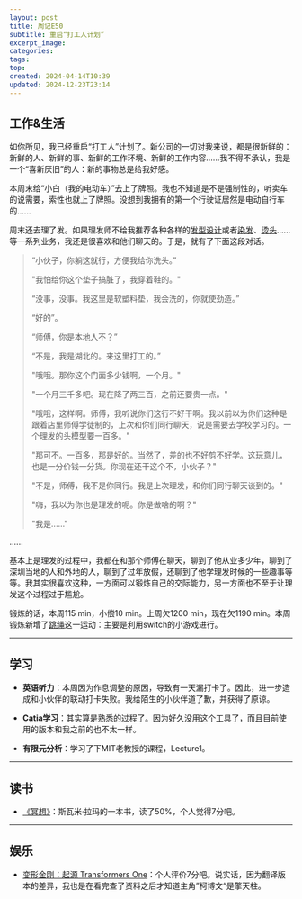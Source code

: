 ```yaml
---
layout: post
title: 周记E50
subtitle: 重启“打工人计划”
excerpt_image: 
categories: 
tags: 
top: 
created: 2024-04-14T10:39
updated: 2024-12-23T23:14
---
```


## 工作&生活

如你所见，我已经重启“打工人”计划了。新公司的一切对我来说，都是很新鲜的：新鲜的人、新鲜的事、新鲜的工作环境、新鲜的工作内容......我不得不承认，我是一个“喜新厌旧”的人：新的事物总是给我好感。

本周末给“小白（我的电动车）”去上了牌照。我也不知道是不是强制性的，听卖车的说需要，索性也就上了牌照。没想到我拥有的第一个行驶证居然是电动自行车的......

周末还去理了发。如果理发师不给我推荐各种各样的<u>发型设计</u>或者<u>染发</u>、<u>烫头</u>......等一系列业务，我还是很喜欢和他们聊天的。于是，就有了下面这段对话。

> “小伙子，你躺这就行，方便我给你洗头。”
> 
> "我怕给你这个垫子搞脏了，我穿着鞋的。"
> 
> “没事，没事。我这里是软塑料垫，我会洗的，你就使劲造。”
> 
> “好的”。
> 
> “师傅，你是本地人不？”
> 
> “不是，我是湖北的。来这里打工的。”
> 
> "哦哦。那你这个门面多少钱啊，一个月。"
> 
> "一个月三千多吧。现在降了两三百，之前还要贵一点。"
> 
> "哦哦，这样啊。师傅，我听说你们这行不好干啊。我以前以为你们这种是跟着店里师傅学徒制的，上次和你们同行聊天，说是需要去学校学习的。一个理发的头模型要一百多。"
> 
> "那可不。一百多，那是好的。当然了，差的也不好剪不好学。这玩意儿，也是一分价钱一分货。你现在还干这个不，小伙子？"
> 
> "不是，师傅，我不是你同行。我是上次理发，和你们同行聊天谈到的。"
> 
> "嗨，我以为你也是理发的呢。你是做啥的啊？"
> 
> "我是......"
>
   ......


基本上是理发的过程中，我都在和那个师傅在聊天，聊到了他从业多少年，聊到了深圳当地的人和外地的人，聊到了过年放假，还聊到了他学理发时候的一些趣事等等。我其实很喜欢这种，一方面可以锻炼自己的交际能力，另一方面也不至于让理发这个过程过于尴尬。


锻炼的话，本周115 min，小偿10 min。上周欠1200 min，现在欠1190 min。本周锻炼新增了<u>跳绳</u>这一运动：主要是利用switch的小游戏进行。

---

## 学习

- **英语听力**：本周因为作息调整的原因，导致有一天漏打卡了。因此，进一步造成和小伙伴的联动打卡失败。我给陌生的小伙伴道了歉，并获得了原谅。

- **Catia学习**：其实算是熟悉的过程了。因为好久没用这个工具了，而且目前使用的版本和我之前的也不太一样。

- **有限元分析**：学习了下MIT老教授的课程，Lecture1。

---

## 读书

- [《冥想》](https://book.douban.com/subject/26910859/)：斯瓦米·拉玛的一本书，读了50%，个人觉得7分吧。

---

## 娱乐

- [变形金刚：起源 Transformers One](https://movie.douban.com/subject/34960078/)：个人评价7分吧。说实话，因为翻译版本的差异，我也是在看完查了资料之后才知道主角”柯博文“是擎天柱。
